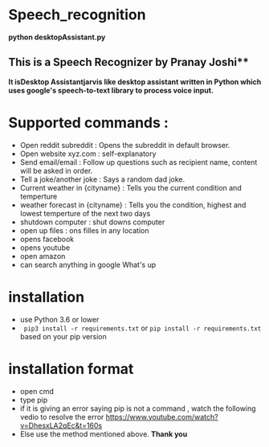 # Speech_recognition
**python desktopAssistant.py**
## This is a Speech Recognizer by Pranay Joshi**
**It isDesktop Assistantjarvis like desktop assistant written in Python which uses google's speech-to-text library to process voice input.**
# Supported commands :

* Open reddit subreddit : Opens the subreddit in default browser.
* Open website xyz.com : self-explanatory
* Send email/email : Follow up questions such as recipient name, content will be asked in order.
* Tell a joke/another joke : Says a random dad joke.
* Current weather in {cityname} : Tells you the current condition and temperture
* weather forecast in {cityname} : Tells you the condition, highest and lowest temperture of the next two days
* shutdown computer : shut downs computer
* open up files : ons filles in any location
* opens facebook
* opens youtube
* open amazon
* can search anything in google
What's up
# installation
* use Python 3.6 or lower
* ``` pip3 install -r requirements.txt``` or ```pip install -r requirements.txt``` based on your pip version

# installation format
* open cmd
* type pip
* if it is giving an error saying pip is not a command , watch the following vedio to resolve the error
https://www.youtube.com/watch?v=DhesxLA2qEc&t=160s
* Else use the method mentioned above.
**Thank you**



